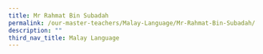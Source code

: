 ```yaml
---
title: Mr Rahmat Bin Subadah
permalink: /our-master-teachers/Malay-Language/Mr-Rahmat-Bin-Subadah/
description: ""
third_nav_title: Malay Language
---
```

